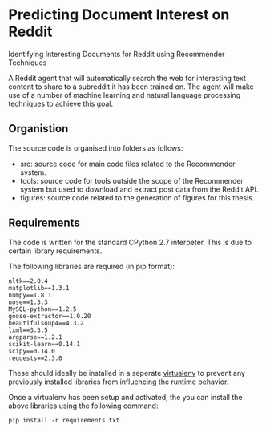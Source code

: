 Predicting Document Interest on Reddit
======================================

Identifying Interesting Documents for Reddit using Recommender Techniques

A Reddit agent that will automatically search the web for interesting text content to share to a
subreddit it has been trained on. The agent will make use of a number of machine learning and natural language 
processing techniques to achieve this goal.

Organistion
-----------

The source code is organised into folders as follows:
* src: source code for main code files related to the Recommender system.
* tools: source code for tools outside the scope of the Recommender system but used to download and extract post data from the Reddit API.
* figures: source code related to the generation of figures for this thesis.

Requirements
------------

The code is written for the standard CPython 2.7 interpeter. This is due to certain library requirements.

The following libraries are required (in pip format):

    nltk==2.0.4
    matplotlib==1.3.1
    numpy==1.8.1
    nose==1.3.3
    MySQL-python==1.2.5
    goose-extractor==1.0.20
    beautifulsoup4==4.3.2
    lxml==3.3.5
    argparse==1.2.1
    scikit-learn==0.14.1
    scipy==0.14.0
    requests==2.3.0

These should ideally be installed in a seperate [virtualenv](http://virtualenv.readthedocs.org/en/latest/) to prevent any previously installed libraries from influencing the runtime behavior.

Once a virtualenv has been setup and activated, the you can install the above libraries using the following command:

    pip install -r requirements.txt 
